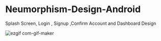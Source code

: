 # Neumorphism-Design-Android
Splash Screen, Login  , Signup ,Confirm Account  and Dashboard Design 

![ezgif com-gif-maker](https://user-images.githubusercontent.com/49795135/113687900-3a4f8f80-96e2-11eb-873b-96beda76080b.gif)

